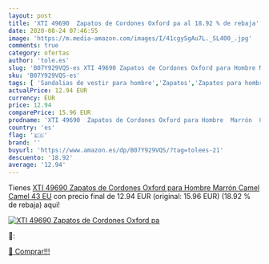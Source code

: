 ```yaml
---
layout: post
title: 'XTI 49690  Zapatos de Cordones Oxford pa al 18.92 % de rebaja'
date: 2020-08-24 07:46:55
image: 'https://m.media-amazon.com/images/I/41cgySgAu7L._SL400_.jpg'
comments: true
category: ofertas
author: 'tole.es'
slug: 'B07Y929VQS-es XTI 49690 Zapatos de Cordones Oxford para Hombre Marrón...'
sku: 'B07Y929VQS-es'
tags: [ 'Sandalias de vestir para hombre','Zapatos','Zapatos para hombre','Zapatos y complementos','zapatos', ]
actualPrice: 12.94 EUR
currency: EUR
price: 12.94
comparePrice: 15.96 EUR
prodname: 'XTI 49690  Zapatos de Cordones Oxford para Hombre  Marrón  Camel Camel   43 EU'
country: 'es'
flag: '🇪🇸'
brand: ''
buyurl: 'https://www.amazon.es/dp/B07Y929VQS/?tag=tolees-21'
descuento: '18.92'
average: '12.94'
---
```


Tienes [XTI 49690  Zapatos de Cordones Oxford para Hombre  Marrón  Camel Camel   43 EU](https://www.amazon.es/dp/B07Y929VQS/?tag=tolees-21) con precio final de  12.94 EUR (original: 15.96 EUR) (18.92 %  de rebaja) aqui!

[![XTI 49690  Zapatos de Cordones Oxford pa](https://m.media-amazon.com/images/I/41cgySgAu7L._SL400_.jpg)](https://www.amazon.es/dp/B07Y929VQS/?tag=tolees-21)

🔎:


[🛒 Comprar!!!](https://www.amazon.es/dp/B07Y929VQS/?tag=tolees-21)
